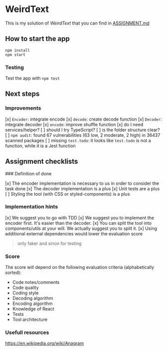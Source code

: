 # WeirdText

This is my solution of _WeirdText_ that you can find in [ASSIGNMENT.md](ASSIGNMENT.md)

## How to start the app
```
npm install
npm start
```

### Testing
Test the app with `npm test`

## Next steps

### Improvements
[x] `Encoder`: integrate encode
[x] `decode`: create decode function
[x] `Decoder`: integrate decoder
[x] `encode`: improve shuffle function
[x] do I need services/helper?
[ ] should I try TypeScript?
[ ] is the folder structure clear?
[ ] `npm audit`: found 67 vulnerabilities (63 low, 2 moderate, 2 high) in 36437 scanned packages
[ ] missing `test.todo`: it looks like `test.todo` is not a function, while it is a Jest function

## Assignment checklists

### Definition of done

[x] The encoder implementation is necessary to us in order to consider the task done
[x] The decoder implementation is a plus
[x] Unit tests are a plus
[ ] Styling the tool (with CSS or styled-components) is a plus

### Implementation hints

[x] We suggest you to go with TDD
[x] We suggest you to implement the encoder first. It's easier than the decoder.
[x] You can split the tool into components/utils at your will. We actually suggest you to split it.
[x] Using additional external dependencies would lower the evaluation score
  > only faker and sinon for testing

### Score

The score will depend on the following evaluation criteria (alphabetically sorted):

- Code notes/comments
- Code quality
- Coding style
- Decoding algorithm
- Encoding algorithm
- Knowledge of React
- Tests
- Tool architecture

### Usefull resources
https://en.wikipedia.org/wiki/Anagram
